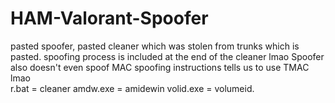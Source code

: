 # HAM-Valorant-Spoofer
pasted spoofer, pasted cleaner which was stolen from trunks which is pasted. spoofing process is included at the end of the cleaner lmao
Spoofer also doesn't even spoof MAC spoofing instructions tells us to use TMAC lmao  
r.bat = cleaner 
amdw.exe = amidewin 
volid.exe = volumeid. 
